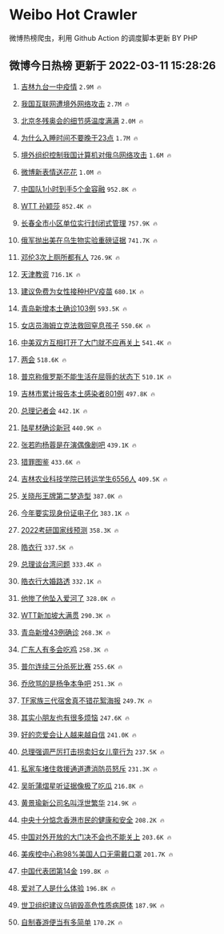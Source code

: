 # Weibo Hot Crawler 



微博热榜爬虫，利用 Github Action 的调度脚本更新 BY PHP 


## 微博今日热榜 更新于 2022-03-11 15:28:26 
1. [吉林九台一中疫情](https://s.weibo.com/weibo?q=%E5%90%89%E6%9E%97%E4%B9%9D%E5%8F%B0%E4%B8%80%E4%B8%AD%E7%96%AB%E6%83%85&Refer=top) `2.9M 🔥` 

1. [我国互联网遭境外网络攻击](https://s.weibo.com/weibo?q=%23%E6%88%91%E5%9B%BD%E4%BA%92%E8%81%94%E7%BD%91%E9%81%AD%E5%A2%83%E5%A4%96%E7%BD%91%E7%BB%9C%E6%94%BB%E5%87%BB%23&Refer=top) `2.7M 🔥` 

1. [北京冬残奥会的细节感温度满满](https://s.weibo.com/weibo?q=%23%E5%8C%97%E4%BA%AC%E5%86%AC%E6%AE%8B%E5%A5%A5%E4%BC%9A%E7%9A%84%E7%BB%86%E8%8A%82%E6%84%9F%E6%B8%A9%E5%BA%A6%E6%BB%A1%E6%BB%A1%23&Refer=top) `2.0M 🔥` 

1. [为什么入睡时间不要晚于23点](https://s.weibo.com/weibo?q=%23%E4%B8%BA%E4%BB%80%E4%B9%88%E5%85%A5%E7%9D%A1%E6%97%B6%E9%97%B4%E4%B8%8D%E8%A6%81%E6%99%9A%E4%BA%8E23%E7%82%B9%23&Refer=top) `1.7M 🔥` 

1. [境外组织控制我国计算机对俄乌网络攻击](https://s.weibo.com/weibo?q=%23%E5%A2%83%E5%A4%96%E7%BB%84%E7%BB%87%E6%8E%A7%E5%88%B6%E6%88%91%E5%9B%BD%E8%AE%A1%E7%AE%97%E6%9C%BA%E5%AF%B9%E4%BF%84%E4%B9%8C%E7%BD%91%E7%BB%9C%E6%94%BB%E5%87%BB%23&Refer=top) `1.6M 🔥` 

1. [微博新表情送花花](https://s.weibo.com/weibo?q=%23%E5%BE%AE%E5%8D%9A%E6%96%B0%E8%A1%A8%E6%83%85%E9%80%81%E8%8A%B1%E8%8A%B1%23&Refer=top) `1.0M 🔥` 

1. [中国队1小时到手5个金容融](https://s.weibo.com/weibo?q=%23%E4%B8%AD%E5%9B%BD%E9%98%9F1%E5%B0%8F%E6%97%B6%E5%88%B0%E6%89%8B5%E4%B8%AA%E9%87%91%E5%AE%B9%E8%9E%8D%23&Refer=top) `952.8K 🔥` 

1. [WTT 孙颖莎](https://s.weibo.com/weibo?q=WTT%20%E5%AD%99%E9%A2%96%E8%8E%8E&Refer=top) `852.4K 🔥` 

1. [长春全市小区单位实行封闭式管理](https://s.weibo.com/weibo?q=%23%E9%95%BF%E6%98%A5%E5%85%A8%E5%B8%82%E5%B0%8F%E5%8C%BA%E5%8D%95%E4%BD%8D%E5%AE%9E%E8%A1%8C%E5%B0%81%E9%97%AD%E5%BC%8F%E7%AE%A1%E7%90%86%23&Refer=top) `757.9K 🔥` 

1. [俄军抛出美在乌生物实验重磅证据](https://s.weibo.com/weibo?q=%23%E4%BF%84%E5%86%9B%E6%8A%9B%E5%87%BA%E7%BE%8E%E5%9C%A8%E4%B9%8C%E7%94%9F%E7%89%A9%E5%AE%9E%E9%AA%8C%E9%87%8D%E7%A3%85%E8%AF%81%E6%8D%AE%23&Refer=top) `741.7K 🔥` 

1. [邓伦3次上厕所都有人](https://s.weibo.com/weibo?q=%23%E9%82%93%E4%BC%A63%E6%AC%A1%E4%B8%8A%E5%8E%95%E6%89%80%E9%83%BD%E6%9C%89%E4%BA%BA%23&Refer=top) `726.9K 🔥` 

1. [天津教资](https://s.weibo.com/weibo?q=%E5%A4%A9%E6%B4%A5%E6%95%99%E8%B5%84&Refer=top) `716.1K 🔥` 

1. [建议免费为女性接种HPV疫苗](https://s.weibo.com/weibo?q=%23%E5%BB%BA%E8%AE%AE%E5%85%8D%E8%B4%B9%E4%B8%BA%E5%A5%B3%E6%80%A7%E6%8E%A5%E7%A7%8DHPV%E7%96%AB%E8%8B%97%23&Refer=top) `680.1K 🔥` 

1. [青岛新增本土确诊103例](https://s.weibo.com/weibo?q=%23%E9%9D%92%E5%B2%9B%E6%96%B0%E5%A2%9E%E6%9C%AC%E5%9C%9F%E7%A1%AE%E8%AF%8A103%E4%BE%8B%23&Refer=top) `593.5K 🔥` 

1. [女店员海姆立克法救回窒息孩子](https://s.weibo.com/weibo?q=%23%E5%A5%B3%E5%BA%97%E5%91%98%E6%B5%B7%E5%A7%86%E7%AB%8B%E5%85%8B%E6%B3%95%E6%95%91%E5%9B%9E%E7%AA%92%E6%81%AF%E5%AD%A9%E5%AD%90%23&Refer=top) `550.6K 🔥` 

1. [中美双方互相打开了大门就不应再关上](https://s.weibo.com/weibo?q=%23%E4%B8%AD%E7%BE%8E%E5%8F%8C%E6%96%B9%E4%BA%92%E7%9B%B8%E6%89%93%E5%BC%80%E4%BA%86%E5%A4%A7%E9%97%A8%E5%B0%B1%E4%B8%8D%E5%BA%94%E5%86%8D%E5%85%B3%E4%B8%8A%23&Refer=top) `541.4K 🔥` 

1. [两会](https://s.weibo.com/weibo?q=%23%E4%B8%A4%E4%BC%9A%23&Refer=top) `518.6K 🔥` 

1. [普京称俄罗斯不能生活在屈辱的状态下](https://s.weibo.com/weibo?q=%23%E6%99%AE%E4%BA%AC%E7%A7%B0%E4%BF%84%E7%BD%97%E6%96%AF%E4%B8%8D%E8%83%BD%E7%94%9F%E6%B4%BB%E5%9C%A8%E5%B1%88%E8%BE%B1%E7%9A%84%E7%8A%B6%E6%80%81%E4%B8%8B%23&Refer=top) `510.1K 🔥` 

1. [吉林市累计报告本土感染者801例](https://s.weibo.com/weibo?q=%23%E5%90%89%E6%9E%97%E5%B8%82%E7%B4%AF%E8%AE%A1%E6%8A%A5%E5%91%8A%E6%9C%AC%E5%9C%9F%E6%84%9F%E6%9F%93%E8%80%85801%E4%BE%8B%23&Refer=top) `497.8K 🔥` 

1. [总理记者会](https://s.weibo.com/weibo?q=%23%E6%80%BB%E7%90%86%E8%AE%B0%E8%80%85%E4%BC%9A%23&Refer=top) `442.1K 🔥` 

1. [陆星材确诊新冠](https://s.weibo.com/weibo?q=%23%E9%99%86%E6%98%9F%E6%9D%90%E7%A1%AE%E8%AF%8A%E6%96%B0%E5%86%A0%23&Refer=top) `440.9K 🔥` 

1. [张若昀杨蓉是在演偶像剧吧](https://s.weibo.com/weibo?q=%23%E5%BC%A0%E8%8B%A5%E6%98%80%E6%9D%A8%E8%93%89%E6%98%AF%E5%9C%A8%E6%BC%94%E5%81%B6%E5%83%8F%E5%89%A7%E5%90%A7%23&Refer=top) `439.1K 🔥` 

1. [猎罪图鉴](https://s.weibo.com/weibo?q=%E7%8C%8E%E7%BD%AA%E5%9B%BE%E9%89%B4&Refer=top) `433.6K 🔥` 

1. [吉林农业科技学院已转运学生6556人](https://s.weibo.com/weibo?q=%23%E5%90%89%E6%9E%97%E5%86%9C%E4%B8%9A%E7%A7%91%E6%8A%80%E5%AD%A6%E9%99%A2%E5%B7%B2%E8%BD%AC%E8%BF%90%E5%AD%A6%E7%94%9F6556%E4%BA%BA%23&Refer=top) `409.5K 🔥` 

1. [关晓彤王牌第二梦造型](https://s.weibo.com/weibo?q=%23%E5%85%B3%E6%99%93%E5%BD%A4%E7%8E%8B%E7%89%8C%E7%AC%AC%E4%BA%8C%E6%A2%A6%E9%80%A0%E5%9E%8B%23&Refer=top) `387.0K 🔥` 

1. [今年要实现身份证电子化](https://s.weibo.com/weibo?q=%23%E4%BB%8A%E5%B9%B4%E8%A6%81%E5%AE%9E%E7%8E%B0%E8%BA%AB%E4%BB%BD%E8%AF%81%E7%94%B5%E5%AD%90%E5%8C%96%23&Refer=top) `383.1K 🔥` 

1. [2022考研国家线预测](https://s.weibo.com/weibo?q=2022%E8%80%83%E7%A0%94%E5%9B%BD%E5%AE%B6%E7%BA%BF%E9%A2%84%E6%B5%8B&Refer=top) `358.3K 🔥` 

1. [皓衣行](https://s.weibo.com/weibo?q=%E7%9A%93%E8%A1%A3%E8%A1%8C&Refer=top) `337.5K 🔥` 

1. [总理谈台湾问题](https://s.weibo.com/weibo?q=%23%E6%80%BB%E7%90%86%E8%B0%88%E5%8F%B0%E6%B9%BE%E9%97%AE%E9%A2%98%23&Refer=top) `333.4K 🔥` 

1. [皓衣行大婚路透](https://s.weibo.com/weibo?q=%23%E7%9A%93%E8%A1%A3%E8%A1%8C%E5%A4%A7%E5%A9%9A%E8%B7%AF%E9%80%8F%23&Refer=top) `332.1K 🔥` 

1. [他惨了他坠入爱河了](https://s.weibo.com/weibo?q=%23%E4%BB%96%E6%83%A8%E4%BA%86%E4%BB%96%E5%9D%A0%E5%85%A5%E7%88%B1%E6%B2%B3%E4%BA%86%23&Refer=top) `328.0K 🔥` 

1. [WTT新加坡大满贯](https://s.weibo.com/weibo?q=%23WTT%E6%96%B0%E5%8A%A0%E5%9D%A1%E5%A4%A7%E6%BB%A1%E8%B4%AF%23&Refer=top) `290.3K 🔥` 

1. [青岛新增43例确诊](https://s.weibo.com/weibo?q=%23%E9%9D%92%E5%B2%9B%E6%96%B0%E5%A2%9E43%E4%BE%8B%E7%A1%AE%E8%AF%8A%23&Refer=top) `268.3K 🔥` 

1. [广东人有多会吃鸡](https://s.weibo.com/weibo?q=%E5%B9%BF%E4%B8%9C%E4%BA%BA%E6%9C%89%E5%A4%9A%E4%BC%9A%E5%90%83%E9%B8%A1&Refer=top) `258.3K 🔥` 

1. [普尔连续三分杀死比赛](https://s.weibo.com/weibo?q=%23%E6%99%AE%E5%B0%94%E8%BF%9E%E7%BB%AD%E4%B8%89%E5%88%86%E6%9D%80%E6%AD%BB%E6%AF%94%E8%B5%9B%23&Refer=top) `255.6K 🔥` 

1. [乔欣骂的是杨争本争吧](https://s.weibo.com/weibo?q=%23%E4%B9%94%E6%AC%A3%E9%AA%82%E7%9A%84%E6%98%AF%E6%9D%A8%E4%BA%89%E6%9C%AC%E4%BA%89%E5%90%A7%23&Refer=top) `251.3K 🔥` 

1. [TF家族三代宿舍真不错花絮海报](https://s.weibo.com/weibo?q=%23TF%E5%AE%B6%E6%97%8F%E4%B8%89%E4%BB%A3%E5%AE%BF%E8%88%8D%E7%9C%9F%E4%B8%8D%E9%94%99%E8%8A%B1%E7%B5%AE%E6%B5%B7%E6%8A%A5%23&Refer=top) `249.7K 🔥` 

1. [其实小朋友也有很多烦恼](https://s.weibo.com/weibo?q=%23%E5%85%B6%E5%AE%9E%E5%B0%8F%E6%9C%8B%E5%8F%8B%E4%B9%9F%E6%9C%89%E5%BE%88%E5%A4%9A%E7%83%A6%E6%81%BC%23&Refer=top) `247.6K 🔥` 

1. [好的恋爱会让人越来越自信](https://s.weibo.com/weibo?q=%23%E5%A5%BD%E7%9A%84%E6%81%8B%E7%88%B1%E4%BC%9A%E8%AE%A9%E4%BA%BA%E8%B6%8A%E6%9D%A5%E8%B6%8A%E8%87%AA%E4%BF%A1%23&Refer=top) `241.0K 🔥` 

1. [总理强调严厉打击拐卖妇女儿童行为](https://s.weibo.com/weibo?q=%23%E6%80%BB%E7%90%86%E5%BC%BA%E8%B0%83%E4%B8%A5%E5%8E%89%E6%89%93%E5%87%BB%E6%8B%90%E5%8D%96%E5%A6%87%E5%A5%B3%E5%84%BF%E7%AB%A5%E8%A1%8C%E4%B8%BA%23&Refer=top) `237.5K 🔥` 

1. [私家车堵住救援通道遭消防员怒斥](https://s.weibo.com/weibo?q=%23%E7%A7%81%E5%AE%B6%E8%BD%A6%E5%A0%B5%E4%BD%8F%E6%95%91%E6%8F%B4%E9%80%9A%E9%81%93%E9%81%AD%E6%B6%88%E9%98%B2%E5%91%98%E6%80%92%E6%96%A5%23&Refer=top) `231.3K 🔥` 

1. [吴昕蒲熠星听证据像极了吃瓜](https://s.weibo.com/weibo?q=%23%E5%90%B4%E6%98%95%E8%92%B2%E7%86%A0%E6%98%9F%E5%90%AC%E8%AF%81%E6%8D%AE%E5%83%8F%E6%9E%81%E4%BA%86%E5%90%83%E7%93%9C%23&Refer=top) `216.8K 🔥` 

1. [黄景瑜新公司名叫浮世繁华](https://s.weibo.com/weibo?q=%23%E9%BB%84%E6%99%AF%E7%91%9C%E6%96%B0%E5%85%AC%E5%8F%B8%E5%90%8D%E5%8F%AB%E6%B5%AE%E4%B8%96%E7%B9%81%E5%8D%8E%23&Refer=top) `214.9K 🔥` 

1. [中央十分惦念香港市民的健康和安全](https://s.weibo.com/weibo?q=%23%E4%B8%AD%E5%A4%AE%E5%8D%81%E5%88%86%E6%83%A6%E5%BF%B5%E9%A6%99%E6%B8%AF%E5%B8%82%E6%B0%91%E7%9A%84%E5%81%A5%E5%BA%B7%E5%92%8C%E5%AE%89%E5%85%A8%23&Refer=top) `208.2K 🔥` 

1. [中国对外开放的大门决不会也不能关上](https://s.weibo.com/weibo?q=%23%E4%B8%AD%E5%9B%BD%E5%AF%B9%E5%A4%96%E5%BC%80%E6%94%BE%E7%9A%84%E5%A4%A7%E9%97%A8%E5%86%B3%E4%B8%8D%E4%BC%9A%E4%B9%9F%E4%B8%8D%E8%83%BD%E5%85%B3%E4%B8%8A%23&Refer=top) `203.6K 🔥` 

1. [美疾控中心称98%美国人口无需戴口罩](https://s.weibo.com/weibo?q=%23%E7%BE%8E%E7%96%BE%E6%8E%A7%E4%B8%AD%E5%BF%83%E7%A7%B098%25%E7%BE%8E%E5%9B%BD%E4%BA%BA%E5%8F%A3%E6%97%A0%E9%9C%80%E6%88%B4%E5%8F%A3%E7%BD%A9%23&Refer=top) `201.7K 🔥` 

1. [中国代表团第14金](https://s.weibo.com/weibo?q=%23%E4%B8%AD%E5%9B%BD%E4%BB%A3%E8%A1%A8%E5%9B%A2%E7%AC%AC14%E9%87%91%23&Refer=top) `199.8K 🔥` 

1. [爱对了人是什么体验](https://s.weibo.com/weibo?q=%23%E7%88%B1%E5%AF%B9%E4%BA%86%E4%BA%BA%E6%98%AF%E4%BB%80%E4%B9%88%E4%BD%93%E9%AA%8C%23&Refer=top) `196.8K 🔥` 

1. [世卫组织建议乌销毁高危性质病原体](https://s.weibo.com/weibo?q=%23%E4%B8%96%E5%8D%AB%E7%BB%84%E7%BB%87%E5%BB%BA%E8%AE%AE%E4%B9%8C%E9%94%80%E6%AF%81%E9%AB%98%E5%8D%B1%E6%80%A7%E8%B4%A8%E7%97%85%E5%8E%9F%E4%BD%93%23&Refer=top) `187.9K 🔥` 

1. [自制春游便当有多简单](https://s.weibo.com/weibo?q=%23%E8%87%AA%E5%88%B6%E6%98%A5%E6%B8%B8%E4%BE%BF%E5%BD%93%E6%9C%89%E5%A4%9A%E7%AE%80%E5%8D%95%23&Refer=top) `170.2K 🔥` 


